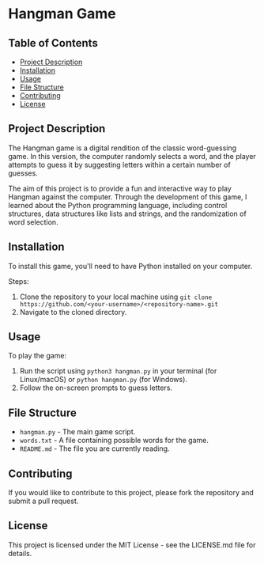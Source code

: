 # Hangman Game

## Table of Contents
- [Project Description](#project-description)
- [Installation](#installation)
- [Usage](#usage)
- [File Structure](#file-structure)
- [Contributing](#contributing)
- [License](#license)

## Project Description

The Hangman game is a digital rendition of the classic word-guessing game. In this version, the computer randomly selects a word, and the player attempts to guess it by suggesting letters within a certain number of guesses. 

The aim of this project is to provide a fun and interactive way to play Hangman against the computer. Through the development of this game, I learned about the Python programming language, including control structures, data structures like lists and strings, and the randomization of word selection.

## Installation

To install this game, you'll need to have Python installed on your computer. 

Steps:
1. Clone the repository to your local machine using `git clone https://github.com/<your-username>/<repository-name>.git`
2. Navigate to the cloned directory.

## Usage

To play the game:
1. Run the script using `python3 hangman.py` in your terminal (for Linux/macOS) or `python hangman.py` (for Windows).
2. Follow the on-screen prompts to guess letters.

## File Structure

- `hangman.py` - The main game script.
- `words.txt` - A file containing possible words for the game.
- `README.md` - The file you are currently reading.

## Contributing

If you would like to contribute to this project, please fork the repository and submit a pull request.

## License

This project is licensed under the MIT License - see the LICENSE.md file for details.
